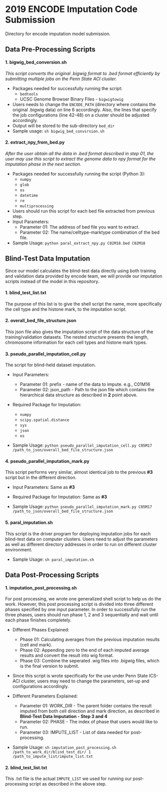 # 2019 ENCODE Imputation Code Submission
Directory for encode imputation model submission. 

## Data Pre-Processing Scripts

#### 1. bigwig_bed_conversion.sh
*This script converts the original .bigwig format to .bed format efficiently by submitting multiple jobs on the Penn State ACI cluster.*
* Packages needed for successfully running the script:
    * ```bedtools```
    * UCSC Genome Browser Binary Files - ```bigwigtowig```
* Users needs to change the ```ENCODE_PATH``` (directory where contains the original .bigwig data) on line 6 accordingly. Also, the lines that specify the job configurations (line 42-48) on a cluster should be adjusted accordingly. 
* Output will be stored to the sub-directory ```bed_dir```
* Sample usage: ```sh bigwig_bed_convsrsion.sh```

#### 2. extract_npy_from_bed.py
*After the user obtain all the data in .bed format described in step 01, the user may use this script to extract the genome data to npy format for the imputation phase in the next section.*
* Packages needed for successfully running the script (Python 3): 
    * ```numpy```
    * ```glob```
    * ```os```
    * ```datetime```
    * ```re```
    * ```multiprocessing```
* Users should run this script for each bed file extracted from previous step. 
* Input Parameters: 
    * Parameter 01: The address of bed file you want to extract. 
    * Parameter 02: The name/celltype-marktype combination of the bed file. 
* Sample Usage: ```python paral_extract_npy.py C02M18.bed C02M18```

## Blind-Test Data Imputation
Since our model calculates the blind-test data directly using both training and validation data provided by encode team, we will provide our imputation scripts instead of the model in this repository. 

#### 1. blind_test_list.txt
The purpose of this list is to give the shell script the name, more specifically the cell type and the histone mark, to the imputation script. 

#### 2. overall_bed_file_structure.json
This json file also gives the imputation script of the data structure of the training/validation datasets. 
The nested structure presents the length, chromosome information for each cell types and histone mark types. 

#### 3. pseudo_parallel_imputation_cell.py
The script for blind-held dataset imputation. 
* Input Parameters: 
    * Parameter 01: prefix - name of the data to impute. e.g., C01M16
    * Parameter 02: json_path - Path to the json file which contains the hierarchical data structure as described in **2** point above. 

* Required Package for Imputation: 
    * ```numpy```
    * ```scipy.spatial.distance```
    * ```sys```
    * ```json```
    * ```os```

* Sample Usage: ```python pseudo_parallel_imputation_cell.py C05M17 /path_to_json/overall_bed_file_structure.json```

#### 4. pseudo_parallel_imputation_mark.py
This script performs very similar, almost identical job to the previous **#3** script but in the different direction. 

* Input Parameters: Same as **#3**

* Required Package for Imputation: Same as **#3**
    
* Sample Usage: ```python pseudo_parallel_imputation_mark.py C05M17 /path_to_json/overall_bed_file_structure.json```

#### 5. paral_imputation.sh
This script is the driver program for deploying imputation jobs for each blind-test data on computer clusters. 
Users need to adjust the parameters as well as different directory addresses in order to run on different cluster environment. 

* Sample Usage: ```sh paral_imputation.sh```

## Data Post-Processing Scripts

#### 1. imputation_post_processing.sh
For post processing, we wrote one generalized shell script to help us do the work. However, this post processing script is divided into three different phases specified by one input parameter. In order to successfully run the three phases, users should run phase 1, 2 and 3 sequentially and wait until each phase finishes completely. 

* Different Phases Explained: 
    * Phase 01: Calculating averages from the previous imputation results (cell and mark). 
    * Phase 02: Appending zero to the end of each imputed average results and convert the result into wig format. 
    * Phase 03: Combine the seperated .wig files into .bigwig files, which is the final version to submit. 

* Since this script is wrote specifically for the use under Penn State ICS-ACI cluster, users may need to change the parameters, set-up and configurations accordingly. 
* Different Parameters Explained: 
    * Parameter 01: WORK_DIR - The parent folder contains the result imputed from both cell direction and mark direction, as described in **Blind-Test Data Imputation - Step 3 and 4**
    * Parameter 02: PHASE - The index of phase that users would like to run. 
    * Parameter 03: IMPUTE_LIST - List of data needed for post-processing. 

* Sample Usage: ```sh imputation_post_processing.sh /path_to_work_dir/blind_test_dir/ 1 /path_to_impute_list/impute_list.txt```

#### 2. blind_test_list.txt

This .txt file is the actual ```IMPUTE_LIST``` we used for running our post-processing script as described in the above step. 